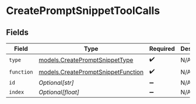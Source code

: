 # CreatePromptSnippetToolCalls


## Fields

| Field                                                                          | Type                                                                           | Required                                                                       | Description                                                                    |
| ------------------------------------------------------------------------------ | ------------------------------------------------------------------------------ | ------------------------------------------------------------------------------ | ------------------------------------------------------------------------------ |
| `type`                                                                         | [models.CreatePromptSnippetType](../models/createpromptsnippettype.md)         | :heavy_check_mark:                                                             | N/A                                                                            |
| `function`                                                                     | [models.CreatePromptSnippetFunction](../models/createpromptsnippetfunction.md) | :heavy_check_mark:                                                             | N/A                                                                            |
| `id`                                                                           | *Optional[str]*                                                                | :heavy_minus_sign:                                                             | N/A                                                                            |
| `index`                                                                        | *Optional[float]*                                                              | :heavy_minus_sign:                                                             | N/A                                                                            |